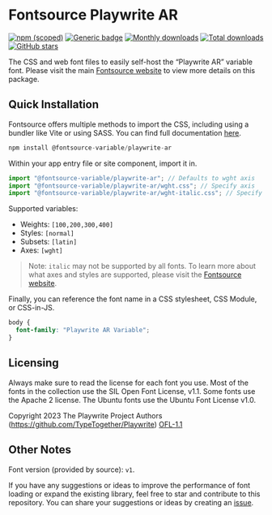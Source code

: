 # Fontsource Playwrite AR

[![npm (scoped)](https://img.shields.io/npm/v/@fontsource-variable/playwrite-ar?color=brightgreen)](https://www.npmjs.com/package/@fontsource-variable/playwrite-ar) [![Generic badge](https://img.shields.io/badge/fontsource-passing-brightgreen)](https://github.com/fontsource/fontsource) [![Monthly downloads](https://badgen.net/npm/dm/@fontsource-variable/playwrite-ar)](https://github.com/fontsource/fontsource) [![Total downloads](https://badgen.net/npm/dt/@fontsource-variable/playwrite-ar)](https://github.com/fontsource/fontsource) [![GitHub stars](https://img.shields.io/github/stars/fontsource/fontsource.svg?style=social&label=Star)](https://github.com/fontsource/fontsource/stargazers)

The CSS and web font files to easily self-host the “Playwrite AR” variable font. Please visit the main [Fontsource website](https://fontsource.org/fonts/playwrite-ar) to view more details on this package.

## Quick Installation

Fontsource offers multiple methods to import the CSS, including using a bundler like Vite or using SASS. You can find full documentation [here](https://fontsource.org/docs/getting-started/introduction).

```javascript
npm install @fontsource-variable/playwrite-ar
```

Within your app entry file or site component, import it in.

```javascript
import "@fontsource-variable/playwrite-ar"; // Defaults to wght axis
import "@fontsource-variable/playwrite-ar/wght.css"; // Specify axis
import "@fontsource-variable/playwrite-ar/wght-italic.css"; // Specify axis and style
```

Supported variables:
- Weights: `[100,200,300,400]`
- Styles: `[normal]`
- Subsets: `[latin]`
- Axes: `[wght]`

> Note: `italic` may not be supported by all fonts. To learn more about what axes and styles are supported, please visit the [Fontsource website](https://fontsource.org/fonts/playwrite-ar).

Finally, you can reference the font name in a CSS stylesheet, CSS Module, or CSS-in-JS.

```css
body {
  font-family: "Playwrite AR Variable";
}
```

## Licensing
Always make sure to read the license for each font you use. Most of the fonts in the collection use the SIL Open Font License, v1.1. Some fonts use the Apache 2 license. The Ubuntu fonts use the Ubuntu Font License v1.0.

Copyright 2023 The Playwrite Project Authors (https://github.com/TypeTogether/Playwrite)
[OFL-1.1](http://scripts.sil.org/OFL)

## Other Notes
Font version (provided by source): `v1`.

If you have any suggestions or ideas to improve the performance of font loading or expand the existing library, feel free to star and contribute to this repository. You can share your suggestions or ideas by creating an [issue](https://github.com/fontsource/fontsource/issues).